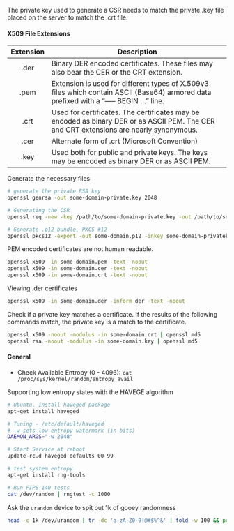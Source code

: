 The private key used to generate a CSR needs to match the private .key file placed on the server to match the .crt file.

#### X509 File Extensions

| Extension | Description |
| :---------: | ----------- |
| .der | Binary DER encoded certificates. These files may also bear the CER or the CRT extension.|
| .pem | Extension is used for different types of X.509v3 files which contain ASCII (Base64) armored data prefixed with a “—– BEGIN …” line.|
| .crt | Used for certificates. The certificates may be encoded as binary DER or as ASCII PEM. The CER and CRT extensions are nearly synonymous.|
| .cer | Alternate form of .crt (Microsoft Convention)|
| .key | Used both for public and private keys. The keys may be encoded as binary DER or as ASCII PEM.|

Generate the necessary files

```bash
# generate the private RSA key
openssl genrsa -out some-domain-private.key 2048

# Generating the CSR
openssl req -new -key /path/to/some-domain-private.key -out /path/to/some-domain.csr

# Generate .p12 bundle, PKCS #12
openssl pkcs12 -export -out some-domain.p12 -inkey some-domain-privatekey.pem -in some-domain-cert.pem -certfile some-domain-intermediatecert.pem
```

PEM encoded certificates are not human readable.

```bash
openssl x509 -in some-domain.pem -text -noout
openssl x509 -in some-domain.cer -text -noout
openssl x509 -in some-domain.crt -text -noout
```

Viewing .der certificates
```bash
openssl x509 -in some-domain.der -inform der -text -noout
```

Check if a private key matches a certificate. If the results of the following commands match, the private key is a match to the certificate.

```bash
openssl x509 -noout -modulus -in some-domain.crt | openssl md5 
openssl rsa -noout -modulus -in some-domain.key | openssl md5
```

#### General
 
- Check Available Entropy (0 - 4096): `cat /proc/sys/kernel/random/entropy_avail`

Supporting low entropy states with the HAVEGE algorithm

```bash
# Ubuntu, install haveged package
apt-get install haveged

# Tuning - /etc/default/haveged
# -w sets low entropy watermark (in bits)
DAEMON_ARGS="-w 2048"

# Start Service at reboot
update-rc.d haveged defaults 00 99

# test system entropy
apt-get install rng-tools

# Run FIPS-140 tests
cat /dev/random | rngtest -c 1000
```

Ask the `urandom` device to spit out 1k of gooey randomness
```bash
head -c 1k /dev/urandom | tr -dc 'a-zA-Z0-9!@#$%^&' | fold -w 100 && printf  "\n"
```